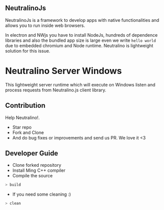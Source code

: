 ## NeutralinoJs

NeutralinoJs is a framework to develop apps with native functionalities and allows you to run inside web browsers. 

In electron and NWjs you have to install NodeJs, hundreds of dependence libraries and also the bundled app size is large even we write `hello world` due to embedded chromium and Node runtime. Neutralino is lightweight solution for this issue.

# Neutralino Server Windows

This lightweight server runtime which will execute on Windows listen and process requests from Neutralino.js client library. 

## Contribution

Help Neutralino!.

- Star repo
- Fork and Clone
- And do bug fixes or improvements and send us PR. We love it <3 

## Developer Guide

- Clone forked repository
- Install Ming C++ compiler
- Compile the source

```bash
> build
```

- If you need some cleaning :)

```bash
> clean
```


